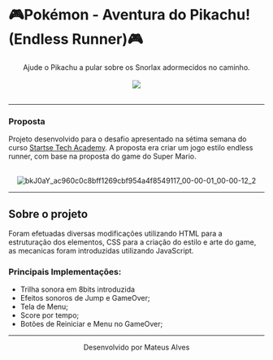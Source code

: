 # 🎮**Pokémon - Aventura do Pikachu! (Endless Runner)**🎮
<div align="center">Ajude o Pikachu a pular sobre os Snorlax adormecidos no caminho.</div>
<br>
<div align="center">
<img src="https://user-images.githubusercontent.com/105573836/177435809-36b65a56-0fd3-4a9e-a2e7-8fd847b0e862.gif" />
</div></br>
 
---
<h3>Proposta</h3>
Projeto desenvolvido para o desafio apresentado na sétima semana do curso  <a href="https://www.startse.com/techacademy/">Startse Tech Academy</a>. A proposta era criar um jogo estilo endless runner, com base na proposta do game do Super Mario.


<div align="center"><br>
 
![bkJ0aY_ac960c0c8bff1269cbf954a4f8549117_00-00-01_00-00-12_2](https://user-images.githubusercontent.com/100864562/175834773-f0f3ff29-3a25-4cfc-a525-7226870b22a2.gif)
 
</div>

---
<h2>Sobre o projeto</h2>
Foram efetuadas diversas modificações utilizando HTML para a estruturação dos elementos, CSS para a criação do estilo e arte do game, as mecanicas foram introduzidas utilizando JavaScript.
<h3>Principais Implementações:</h3>
<ul>
<li>Trilha sonora em 8bits introduzida
<li> Efeitos sonoros de Jump e GameOver;</li>
<li> Tela de Menu;</li>
<li> Score por tempo;</li>
<li> Botões de Reiniciar e Menu no GameOver;</li>
</ul>


---

<p align="center">Desenvolvido por Mateus Alves</p>
